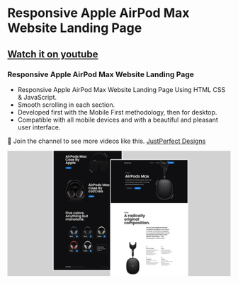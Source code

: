 # Responsive Apple AirPod Max Website Landing Page

## [Watch it on youtube](https://youtu.be/bbn32aT7yWE)

### Responsive Apple AirPod Max Website Landing Page

- Responsive Apple AirPod Max Website Landing Page Using HTML CSS & JavaScript.
- Smooth scrolling in each section.
- Developed first with the Mobile First methodology, then for desktop.
- Compatible with all mobile devices and with a beautiful and pleasant user interface.

💙 Join the channel to see more videos like this. [JustPerfect Designs](https://www.youtube.com/c/Justperfectdesigns)

![preview img](/Preview.jpg)
